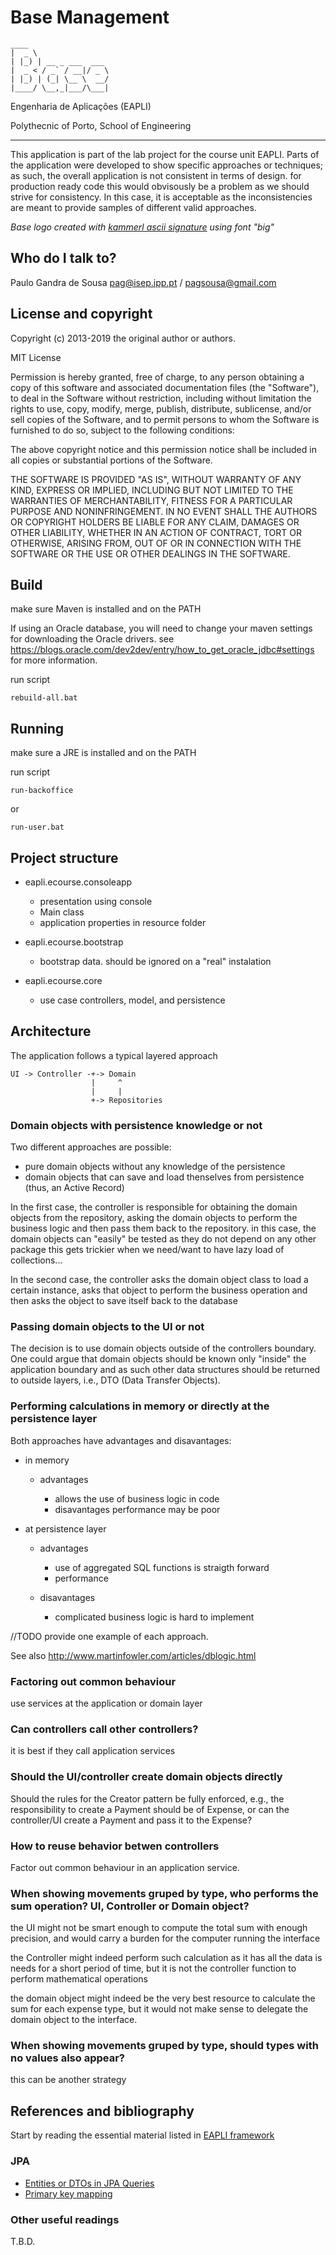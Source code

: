 # Base Management
    ____                 
    |  _ \                
    | |_) | __ _ ___  ___ 
    |  _ < / _` / __|/ _ \
    | |_) | (_| \__ \  __/
    |____/ \__,_|___/\___|

Engenharia de Aplicações (EAPLI)

Polythecnic of Porto, School of Engineering

---------------------------------------------

This application is part of the lab project for the course unit EAPLI. Parts of 
the application were developed to show specific approaches or techniques; as such, 
the overall application is not consistent in terms of design. for production ready 
code this would obvisously be a problem as we should strive for consistency. In 
this case, it is acceptable as the inconsistencies are meant to provide samples 
of different valid approaches.

_Base logo created with [kammerl ascii signature](https://www.kammerl.de/ascii/AsciiSignature.php) using font "big"_

## Who do I talk to?

Paulo Gandra de Sousa [pag@isep.ipp.pt](emailto:pag@isep.ipp.pt) / [pagsousa@gmail.com](emailto:pagsousa@gmail.com)

## License and copyright

Copyright (c) 2013-2019 the original author or authors.

MIT License

Permission is hereby granted, free of charge, to any person obtaining a copy
of this software and associated documentation files (the "Software"), to deal
in the Software without restriction, including without limitation the rights
to use, copy, modify, merge, publish, distribute, sublicense, and/or sell
copies of the Software, and to permit persons to whom the Software is
furnished to do so, subject to the following conditions:

The above copyright notice and this permission notice shall be included in all
copies or substantial portions of the Software.

THE SOFTWARE IS PROVIDED "AS IS", WITHOUT WARRANTY OF ANY KIND, EXPRESS OR
IMPLIED, INCLUDING BUT NOT LIMITED TO THE WARRANTIES OF MERCHANTABILITY,
FITNESS FOR A PARTICULAR PURPOSE AND NONINFRINGEMENT. IN NO EVENT SHALL THE
AUTHORS OR COPYRIGHT HOLDERS BE LIABLE FOR ANY CLAIM, DAMAGES OR OTHER
LIABILITY, WHETHER IN AN ACTION OF CONTRACT, TORT OR OTHERWISE, ARISING FROM,
OUT OF OR IN CONNECTION WITH THE SOFTWARE OR THE USE OR OTHER DEALINGS IN THE
SOFTWARE.

## Build

make sure Maven is installed and on the PATH

If using an Oracle database, you will need to change your maven settings for 
downloading the Oracle drivers. see <https://blogs.oracle.com/dev2dev/entry/how_to_get_oracle_jdbc#settings> for more information.

run script 

    rebuild-all.bat

## Running

make sure a JRE is installed and on the PATH

run script 

    run-backoffice 

or 

    run-user.bat

## Project structure

- eapli.ecourse.consoleapp

  - presentation using console
  - Main class 
  - application properties in resource folder

- eapli.ecourse.bootstrap 
  - bootstrap data. should be ignored on a "real" instalation

- eapli.ecourse.core 
  - use case controllers, model, and persistence

## Architecture

The application follows a typical layered approach

    UI -> Controller -+-> Domain
                      |     ^
                      |     |
                      +-> Repositories


### Domain objects with persistence knowledge or not

Two different approaches are possible:

- pure domain objects without any knowledge of the persistence
- domain objects that can save and load thenselves from persistence (thus, an Active Record)

In the first case, the controller is responsible for obtaining the domain objects 
from the repository, asking the domain objects to perform the business logic and 
then pass them back to the repository. in this case, the domain objects can "easily" 
be tested as they do not depend on any other package this gets trickier when we 
need/want to have lazy load of collections...

In the second case, the controller asks the domain object class to load a certain 
instance, asks that object to perform the business operation and then asks the object 
to save itself back to the database

### Passing domain objects to the UI or not

The decision is to use domain objects outside of the controllers boundary. One could 
argue that domain objects should be known only "inside" the application boundary and 
as such other data structures should be returned to outside layers, i.e., DTO (Data Transfer Objects).

### Performing calculations in memory or directly at the persistence layer

Both approaches have advantages and disavantages:

- in memory

  - advantages

    - allows the use of business logic in code
    - disavantages performance may be poor

- at persistence layer

  - advantages

    - use of aggregated SQL functions is straigth forward
    - performance

  - disavantages

    - complicated business logic is hard to implement

//TODO provide one example of each approach.

See also <http://www.martinfowler.com/articles/dblogic.html>

### Factoring out common behaviour

use services at the application or domain layer

### Can controllers call other controllers?

it is best if they call application services

### Should the UI/controller create domain objects directly

Should the rules for the Creator pattern be fully enforced, e.g., the responsibility to 
create a Payment should be of Expense, or can the controller/UI create a Payment and
 pass it to the Expense?

### How to reuse behavior betwen controllers

Factor out common behaviour in an application service.

### When showing movements gruped by type, who performs the sum operation? UI, Controller or Domain object?

the UI might not be smart enough to compute the total sum with enough precision, and 
would carry a burden for the computer running the interface

the Controller might indeed perform such calculation as it has all the data is needs 
for a short period of time, but it is not the controller function to perform mathematical 
operations

the domain object might indeed be the very best resource to calculate the sum for each 
expense type, but it would not make sense to delegate the domain object to the interface.

### When showing movements gruped by type, should types with no values also appear?

this can be another strategy

## References and bibliography

Start by reading the essential material listed in [EAPLI framework](https://bitbucket.org/pag_isep/eapli.framework/src/master/README.md)

### JPA

- [Entities or DTOs in JPA Queries](https://thoughts-on-java.org/entities-dtos-use-projection/)
- [Primary key mapping](https://thoughts-on-java.org/primary-key-mappings-jpa-hibernate/)

### Other useful readings

T.B.D.
